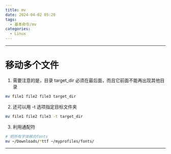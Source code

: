 ```yaml
---
title: mv
date: 2024-04-02 05:20
tags:
  - 基本命令/mv
categories:
  - Linux
---
```


---

# 移动多个文件

1. 需要注意的是，目录 target_dir 必须在最后面，而且它前面不能再出现其他目录
```bash
mv file1 file2 file3 target_dir
```
2. 还可以用 -t 选项指定目标文件夹
```bash
mv file1 file2 file3 -t target_dir
```
3. 利用通配符
```bash
# 把所有字体移向fonts
mv ~/Downloads/*ttf ~/myprofiles/fonts/
```


---
